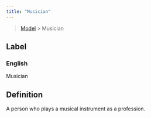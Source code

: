 ```yaml
---
title: "Musician"
---
```


> [Model](./../) > Musician

## Label

### English
Musician


## Definition
A person who plays a musical instrument as a profession. 


    
